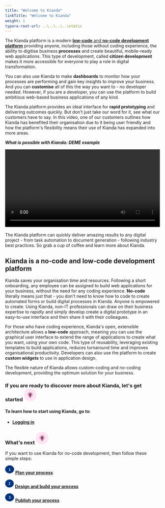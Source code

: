 ```yaml
---
title: "Welcome to Kianda"
linkTitle: "Welcome to Kianda"
weight: 1
typora-root-url: ..\..\..\..\static
---
```


The Kianda platform is a modern [**low-code** and **no-code** **development platform**](#kianda-is-a-no-code-and-low-code-development-platform) providing anyone, including those without coding experience, the ability to digitise business **processes** and create beautiful, mobile-ready web applications. This type of development, called **citizen development** makes it more accessible for everyone to play a role in digital transformation. 

You can also use Kianda to make **dashboards** to monitor how your processes are performing and gain key insights to improve your business. And you can **customise** all of this the way you want to - no developer needed. However, if you are a developer, you can use the platform to build ambitious web-based business applications of any kind. 

The Kianda platform provides an ideal interface for **rapid prototyping** and delivering outcomes quickly. But don't just take our word for it, see what our customers have to say. In this video, one of our customers outlines how Kianda has benefited their organisation due to it being user friendly and how the platform's flexibility means their use of Kianda has expanded into more areas.

***What is possible with Kianda: DEME example***

<video width="100%" style="width:100%" controls>
    <source src="/videos/deme_narration.mp4">
    Your browser does not support the video tag.
    </source>
</video>




The Kianda platform can quickly deliver amazing results to any digital project - from task automation to document generation - following industry best practices. So grab a cup of coffee and learn more about Kianda.

## Kianda is a no-code and low-code development platform

Kianda saves your organisation time and resources. Following a short onboarding, any employee can be assigned to build web applications for your business, without the need for any coding experience. **No-code** literally means just that - you don't need to know how to code to create automated forms or build digital processes in Kianda. Anyone is empowered to create. Using Kianda, non-IT professionals can draw on their business expertise to rapidly and simply develop create a digital prototype in an easy-to-use interface and then share it with their colleagues. 

For those who have coding experience, Kianda's open, extensible architecture allows a **low-code** approach, meaning you can use the graphical user interface to extend the range of applications to create what you want, using your own code. This type of reusability, leveraging existing templates to build applications, reduces turnaround time and improves organisational productivity. Developers can also use the platform to create **custom widgets** to use in application design. 

The flexible nature of Kianda allows custom-coding and no-coding development, providing the optimum solution for your business.




### **If you are ready to discover more about Kianda, let's get started**  ![Idea icon](/images/18.png) 

#### To learn how to start using Kianda, go to:

- [**Logging in**](/docs/getting-started/logging-in/)



### What's next  ![Idea icon](/images/18.png) ###

If you want to use Kianda for no-code development, then follow these simple steps:

![1](/images/one.png)  [**Plan your process**](/docs/getting-started/create-first-process/plan-your-process/) 

![2](/images/two.png)  [**Design and build your process**](/docs/getting-started/create-first-process/design-and-build/)

![3](/images/three.png)  [**Publish your process**](/docs/getting-started/create-first-process/publish-your-process/)





